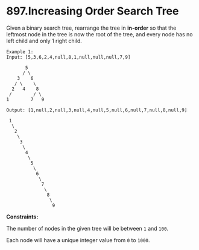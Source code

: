 # 897.Increasing Order Search Tree

Given a binary search tree, rearrange the tree in **in-order** so that the leftmost node in the tree is now the root of the tree, and every node has no left child and only 1 right child.

    Example 1:
    Input: [5,3,6,2,4,null,8,1,null,null,null,7,9]

           5
          / \
        3    6
       / \    \
      2   4    8
     /        / \ 
    1        7   9

    Output: [1,null,2,null,3,null,4,null,5,null,6,null,7,null,8,null,9]

     1
      \
       2
        \
         3
          \
           4
            \
             5
              \
               6
                \
                 7
                  \
                   8
                    \
                     9  
 

**Constraints:**

The number of nodes in the given tree will be between `1` and `100`.

Each node will have a unique integer value from `0` to `1000`.
